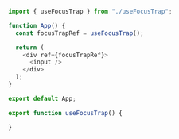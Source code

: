 ```js App.jsx
import { useFocusTrap } from "./useFocusTrap";

function App() {
  const focusTrapRef = useFocusTrap();

  return (
    <div ref={focusTrapRef}>
      <input />
    </div>
  );
}

export default App;
```

```js useFocusTrap.js
export function useFocusTrap() {

}
```

